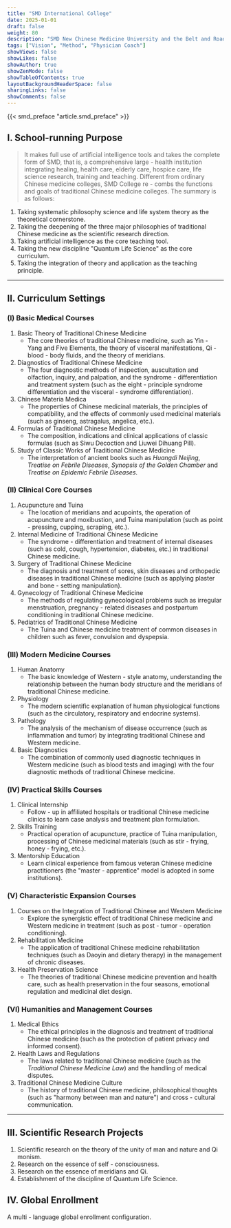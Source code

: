 ```yaml
---
title: "SMD International College"
date: 2025-01-01
draft: false
weight: 80
description: "SMD New Chinese Medicine University and the Belt and Road Initiative for Chinese Medicine Culture"
tags: ["Vision", "Method", "Physician Coach"]
showViews: false
showLikes: false
showAuthor: true
showZenMode: false
showTableOfContents: true
layoutBackgroundHeaderSpace: false
sharingLinks: false
showComments: false
---
```


{{< smd_preface "article.smd_preface" >}}

## I. School-running Purpose

> It makes full use of artificial intelligence tools and takes the complete form of SMD, that is, a comprehensive large - health institution integrating healing, health care, elderly care, hospice care, life science research, training and teaching. Different from ordinary Chinese medicine colleges, SMD College re - combs the functions and goals of traditional Chinese medicine colleges. The summary is as follows:
1. Taking systematic philosophy science and life system theory as the theoretical cornerstone.
2. Taking the deepening of the three major philosophies of traditional Chinese medicine as the scientific research direction.
3. Taking artificial intelligence as the core teaching tool.
4. Taking the new discipline "Quantum Life Science" as the core curriculum.
5. Taking the integration of theory and application as the teaching principle.

---

## II. Curriculum Settings

### (I) Basic Medical Courses
1. Basic Theory of Traditional Chinese Medicine
    - The core theories of traditional Chinese medicine, such as Yin - Yang and Five Elements, the theory of visceral manifestations, Qi - blood - body fluids, and the theory of meridians.
2. Diagnostics of Traditional Chinese Medicine
    - The four diagnostic methods of inspection, auscultation and olfaction, inquiry, and palpation, and the syndrome - differentiation and treatment system (such as the eight - principle syndrome differentiation and the visceral - syndrome differentiation).
3. Chinese Materia Medica
    - The properties of Chinese medicinal materials, the principles of compatibility, and the effects of commonly used medicinal materials (such as ginseng, astragalus, angelica, etc.).
4. Formulas of Traditional Chinese Medicine
    - The composition, indications and clinical applications of classic formulas (such as Siwu Decoction and Liuwei Dihuang Pill).
5. Study of Classic Works of Traditional Chinese Medicine
    - The interpretation of ancient books such as *Huangdi Neijing*, *Treatise on Febrile Diseases*, *Synopsis of the Golden Chamber* and *Treatise on Epidemic Febrile Diseases*.

### (II) Clinical Core Courses
1. Acupuncture and Tuina
    - The location of meridians and acupoints, the operation of acupuncture and moxibustion, and Tuina manipulation (such as point - pressing, cupping, scraping, etc.).
2. Internal Medicine of Traditional Chinese Medicine
    - The syndrome - differentiation and treatment of internal diseases (such as cold, cough, hypertension, diabetes, etc.) in traditional Chinese medicine.
3. Surgery of Traditional Chinese Medicine
    - The diagnosis and treatment of sores, skin diseases and orthopedic diseases in traditional Chinese medicine (such as applying plaster and bone - setting manipulation).
4. Gynecology of Traditional Chinese Medicine
    - The methods of regulating gynecological problems such as irregular menstruation, pregnancy - related diseases and postpartum conditioning in traditional Chinese medicine.
5. Pediatrics of Traditional Chinese Medicine
    - The Tuina and Chinese medicine treatment of common diseases in children such as fever, convulsion and dyspepsia.

### (III) Modern Medicine Courses
1. Human Anatomy
    - The basic knowledge of Western - style anatomy, understanding the relationship between the human body structure and the meridians of traditional Chinese medicine.
2. Physiology
    - The modern scientific explanation of human physiological functions (such as the circulatory, respiratory and endocrine systems).
3. Pathology
    - The analysis of the mechanism of disease occurrence (such as inflammation and tumor) by integrating traditional Chinese and Western medicine.
4. Basic Diagnostics
    - The combination of commonly used diagnostic techniques in Western medicine (such as blood tests and imaging) with the four diagnostic methods of traditional Chinese medicine.

### (IV) Practical Skills Courses
1. Clinical Internship
    - Follow - up in affiliated hospitals or traditional Chinese medicine clinics to learn case analysis and treatment plan formulation.
2. Skills Training
    - Practical operation of acupuncture, practice of Tuina manipulation, processing of Chinese medicinal materials (such as stir - frying, honey - frying, etc.).
3. Mentorship Education
    - Learn clinical experience from famous veteran Chinese medicine practitioners (the "master - apprentice" model is adopted in some institutions).

### (V) Characteristic Expansion Courses
1. Courses on the Integration of Traditional Chinese and Western Medicine
    - Explore the synergistic effect of traditional Chinese medicine and Western medicine in treatment (such as post - tumor - operation conditioning).
2. Rehabilitation Medicine
    - The application of traditional Chinese medicine rehabilitation techniques (such as Daoyin and dietary therapy) in the management of chronic diseases.
3. Health Preservation Science
    - The theories of traditional Chinese medicine prevention and health care, such as health preservation in the four seasons, emotional regulation and medicinal diet design.

### (VI) Humanities and Management Courses
1. Medical Ethics
    - The ethical principles in the diagnosis and treatment of traditional Chinese medicine (such as the protection of patient privacy and informed consent).
2. Health Laws and Regulations
    - The laws related to traditional Chinese medicine (such as the *Traditional Chinese Medicine Law*) and the handling of medical disputes.
3. Traditional Chinese Medicine Culture
    - The history of traditional Chinese medicine, philosophical thoughts (such as "harmony between man and nature") and cross - cultural communication.

---

## III. Scientific Research Projects
1. Scientific research on the theory of the unity of man and nature and Qi monism.
2. Research on the essence of self - consciousness.
3. Research on the essence of meridians and Qi.
4. Establishment of the discipline of Quantum Life Science.

## IV. Global Enrollment
A multi - language global enrollment configuration.